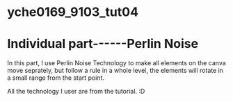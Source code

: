 # yche0169_9103_tut04

# Individual part------Perlin Noise

In this part, I use Perlin Noise Technology to make all elements on the canva move seprately, but follow a rule in a whole level, 
the elements will rotate in a small range from the start point.

All the technology I user are from the tutorial. :D
